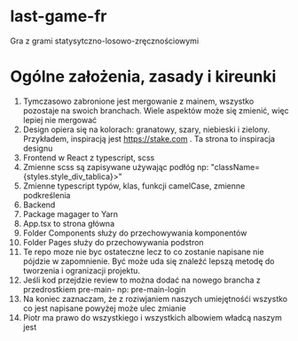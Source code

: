 # last-game-fr
Gra z grami statysytczno-losowo-zręcznościowymi

# Ogólne założenia, zasady i kireunki
1. Tymczasowo zabronione jest mergowanie z mainem, wszystko pozostaje na swoich branchach. Wiele aspektów może się zmienić, więc lepiej nie mergować
2. Design opiera się na kolorach: granatowy, szary, niebieski i zielony. Przykładem, inspiracją jest https://stake.com . Ta strona to inspiracja designu
3. Frontend w React z typescript, scss
4. Zmienne scss są zapisywane używając podłóg np: "className={styles.style_div_tablica}>"
5. Zmienne typescript typów, klas, funkcji camelCase, zmienne podkreślenia
6. Backend
7. Package magager to Yarn
8. App.tsx to strona główna
9. Folder Components służy do przechowywania komponentów
10. Folder Pages służy do przechowywania podstron
11. Te repo moze nie byc ostateczne lecz to co zostanie napisane nie pójdzie w zapomnienie. Być może uda się znaleźć lepszą metodę do tworzenia i ogranizacji projektu.
12. Jeśli kod przejdzie review to można dodać na nowego brancha z przedrostkiem pre-main- np: pre-main-login
13. Na koniec zaznaczam, że z roziwjaniem naszych umiejętnośći wszystko co jest napisane powyżej może ulec zmianie
14. Piotr ma prawo do wszystkiego i wszystkich albowiem władcą naszym jest
